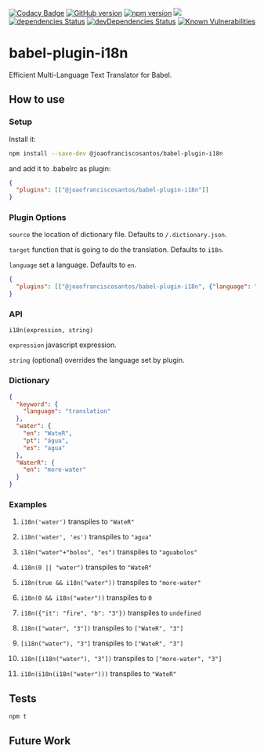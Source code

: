 [![Codacy Badge](https://api.codacy.com/project/badge/Grade/fbf774077a5545989adc6860033299eb)](https://app.codacy.com/app/joao.francis.santos/babel-plugin-i18n?utm_source=github.com&utm_medium=referral&utm_content=joaofranciscosantos/babel-plugin-i18n&utm_campaign=Badge_Grade_Settings)
[![GitHub version](https://badge.fury.io/gh/joaofranciscosantos%2Fbabel-plugin-i18n.svg)](https://badge.fury.io/gh/joaofranciscosantos%2Fbabel-plugin-i18n)
[![npm version](https://badge.fury.io/js/%40joaofranciscosantos%2Fbabel-plugin-i18n.svg)](https://badge.fury.io/js/%40joaofranciscosantos%2Fbabel-plugin-i18n)
![](https://img.shields.io/github/license/joaofranciscosantos/babel-plugin-i18n.svg)
[![dependencies Status](https://david-dm.org/joaofranciscosantos/babel-plugin-i18n/status.svg)](https://david-dm.org/joaofranciscosantos/babel-plugin-i18n)
[![devDependencies Status](https://david-dm.org/joaofranciscosantos/babel-plugin-i18n/dev-status.svg)](https://david-dm.org/joaofranciscosantos/babel-plugin-i18n?type=dev)
[![Known Vulnerabilities](https://snyk.io/test/github/joaofranciscosantos/babel-plugin-i18n/badge.svg?targetFile=package.json)](https://snyk.io/test/github/joaofranciscosantos/babel-plugin-i18n?targetFile=package.json)

# babel-plugin-i18n

Efficient Multi-Language Text Translator for Babel.

## How to use

### Setup
Install it:
```bash
npm install --save-dev @joaofranciscosantos/babel-plugin-i18n
```
and add it to .babelrc as plugin:
```json
{
  "plugins": [["@joaofranciscosantos/babel-plugin-i18n"]]
}
```
### Plugin Options
`source` the location of dictionary file. Defaults to `/.dictionary.json`.

`target` function that is going to do the translation. Defaults to `i18n`. 

`language` set a language. Defaults to `en`.
```json
{
  "plugins": [["@joaofranciscosantos/babel-plugin-i18n", {"language": "pt"}]]
}
```
### API
```
i18n(expression, string)
```
`expression` javascript expression.

`string` (optional) overrides the language set by plugin.

### Dictionary
```json
{
  "keyword": {
    "language": "translation"
  },
  "water": {
    "en": "WateR",
    "pt": "água",
    "es": "agua"
  },
  "WaterR": {
  	"en": "more-water"
  }
}
```
### Examples
1. `i18n('water')` transpiles to `"WateR"`

2. `i18n('water', 'es')` transpiles to `"agua"`

3. `i18n("water"+"bolos", "es")` transpiles to `"aguabolos"`

4. `i18n(0 || "water")` transpiles to `"WateR"`

5. `i18n(true && i18n("water"))` transpiles to `"more-water"`

6. `i18n(0 && i18n("water"))` transpiles to `0`

7. `i18n({"it": "fire", "b": "3"})` transpiles to `undefined`

8. `i18n(["water", "3"])` transpiles to `["WateR", "3"]`

9. `[i18n("water"), "3"]` transpiles to `["WateR", "3"]`

10. `i18n([i18n("water"), "3"])` transpiles to `["more-water", "3"]`

11. `i18n(i18n(i18n("water")))` transpiles to `"WateR"`
## Tests
```bash
npm t
```
## Future Work
